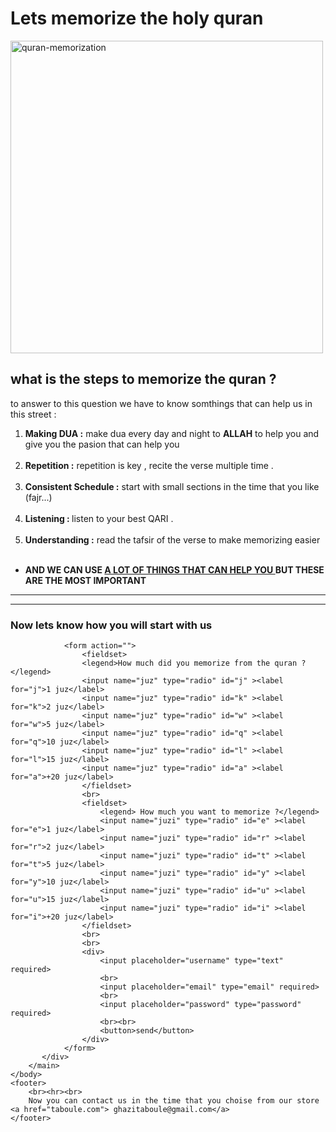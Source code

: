 <!DOCTYPE html>
<html>
    <head>
        <meta charset="utf-8">
        <title>quran قراننا عزنا</title>
    </head>
    <body>
        <main>
           <h1> Lets memorize the holy quran </h1>
           <img src="c:\Users\PC\Desktop\quran-memorization.jpg" alt="quran-memorization" width="500">
           <h2>what is the steps to memorize the quran ? </h2>
           <p>to answer to this question we have to know somthings that can help us in this street : </p>
           <ol>
             <li><strong>Making DUA :</strong> make dua every day and night to <STrong>ALLAH</STrong> to help you and give you the pasion that can help you </li>
             <br>
             <li><strong>Repetition :</strong>  repetition is key , recite the verse multiple time .  </li>
             <br>
             <li><strong>Consistent Schedule :</strong> start with small sections in the time that you like (fajr...) </li>
             <br>
             <li><strong>Listening : </strong> listen to your best QARI .</li>
             <br>
             <li><strong>Understanding :</strong> read the tafsir of the verse to make memorizing easier </li>
             <br>
           </ol>
           <ul>
            <li><strong>AND WE CAN USE <a target="_blank" href="https://moddakir.com/%D9%83%D9%8A%D9%81-%D8%AA%D8%AB%D8%A8%D8%AA-%D8%AD%D9%81%D8%B8%D9%83-%D9%84%D9%84%D9%82%D8%B1%D8%A2%D9%86/"> A LOT OF THINGS THAT CAN HELP YOU </a> BUT THESE ARE THE MOST IMPORTANT</strong></li>
           </ul>
           <hr>
           <hr>
           <div>
            <h3>Now lets know how you will start with us </h3>
                
                <form action=""> 
                    <fieldset>
                    <legend>How much did you memorize from the quran ?</legend>
                    <input name="juz" type="radio" id="j" ><label for="j">1 juz</label>
                    <input name="juz" type="radio" id="k" ><label for="k">2 juz</label>
                    <input name="juz" type="radio" id="w" ><label for="w">5 juz</label>
                    <input name="juz" type="radio" id="q" ><label for="q">10 juz</label>
                    <input name="juz" type="radio" id="l" ><label for="l">15 juz</label>
                    <input name="juz" type="radio" id="a" ><label for="a">+20 juz</label>
                    </fieldset>
                    <br>
                    <fieldset>
                        <legend> How much you want to memorize ?</legend>
                        <input name="juzi" type="radio" id="e" ><label for="e">1 juz</label>
                        <input name="juzi" type="radio" id="r" ><label for="r">2 juz</label>
                        <input name="juzi" type="radio" id="t" ><label for="t">5 juz</label>
                        <input name="juzi" type="radio" id="y" ><label for="y">10 juz</label>
                        <input name="juzi" type="radio" id="u" ><label for="u">15 juz</label>
                        <input name="juzi" type="radio" id="i" ><label for="i">+20 juz</label>
                    </fieldset>
                    <br>
                    <br>
                    <div>
                        <input placeholder="username" type="text" required>
                        <br>
                        <input placeholder="email" type="email" required>
                        <br>
                        <input placeholder="password" type="password" required>
                        <br><br>
                        <button>send</button>
                    </div>
                </form>
           </div>
        </main>
    </body>
    <footer>
        <br><hr><br>
        Now you can contact us in the time that you choise from our store <a href="taboule.com"> ghazitaboule@gmail.com</a>
    </footer>
</html>
